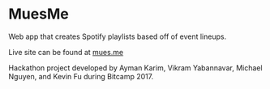 # MuesMe
Web app that creates Spotify playlists based off of event lineups. 

Live site can be found at [mues.me](mues.me)

Hackathon project developed by Ayman Karim, Vikram Yabannavar, Michael Nguyen, and Kevin Fu
during Bitcamp 2017. 
